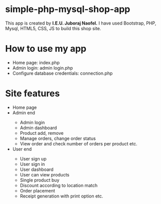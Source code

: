 # simple-php-mysql-shop-app
This app is created by <b>I.E.U. Juboraj Naofel.</b>
I have used Bootstrap, PHP, Mysql, HTML5, CSS, JS to build this shop site.

<h1>How to use my app</h1>
<ul>
 <li>Home page: index.php</li>
 <li>Admin login: admin login.php</li>
 <li>Configure database credentials: connection.php</li>
</ul>

<h1>Site features</h1>
<ul>
 <li>Home page</li>
  <li>Admin end</li>
  <ul>
   <li>Admin login</li>
   <li>Admin dashboard</li>
   <li>Product add, remove</li>
   <li>Manage orders, change order status</li>
   <li>View order and check number of orders per product etc.</li>
  </ul>
 <li>User end</li>
 <ul>
 <li>User sign up</li> 
 <li>User sign in</li>
 <li>User dashboard</li>
 <li>User can view products</li>
 <li>Single product buy</li>
 <li>Discount according to location match</li>
 <li>Order placement</li>
 <li>Receipt generation with print option etc.</li>
</ul>

</ul>
